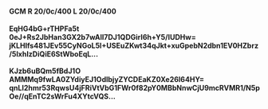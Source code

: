 #### GCM R 20/0c/400 L 20/0c/400
**EqHG4bG+rTHPFa5t**<br/>**0eJ+Rs2JbHan3GX2b7wAll7DJ1QDGirI6h+Y5/IUDHw=**<br/>**jKLHlfs481JEv55CyNGoL5I+USEuZKwt34qJkt+xuGpebN2dbn1EV0HZbrz/5IxhIzDiQiE6StWboEqL...**<br/><br/>
**KJzb6uBQm5fBdJ1O**<br/>**AMMMq9fwLA0ZYdiyEJ1OdlbjyZYCDEaKZ0Xe26l64HY=**<br/>**qnLI2hmr53RqwsU4jFRiVtVbG1FWr0f82pY0MBbNnwCjU9mcRVMR1/N5pOe//qEnTC2sWrFu4XYtcVQS...**